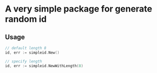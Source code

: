 # A very simple package for generate random id

## Usage

```go
// default length 8
id, err := simpleid.New()

// specify length
id, err := simpleid.NewWithLength(8)

```